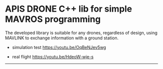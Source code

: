 # APIS DRONE C++ lib for simple MAVROS programming

The developed library is suitable for any drones, regardless of design, using MAVLINK to exchange information with a ground station.


- simulation test
https://youtu.be/OqBeNJev5wg 

- real flight 
https://youtu.be/HdeoW-wje-s

---


